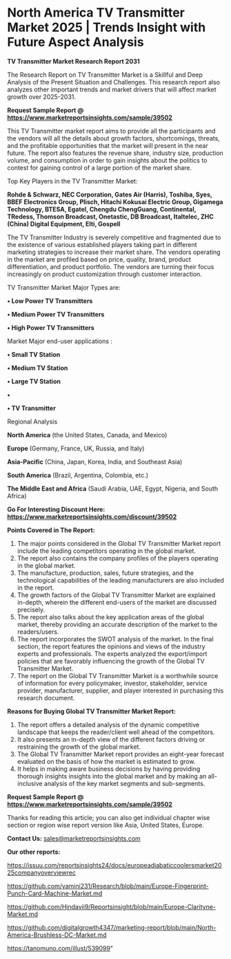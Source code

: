 # North America TV Transmitter Market 2025 | Trends Insight with Future Aspect Analysis

<strong>TV Transmitter Market Research Report 2031</strong>

The Research Report on TV Transmitter Market is a Skillful and Deep Analysis of the Present Situation and Challenges. This research report also analyzes other important trends and market drivers that will affect market growth over 2025-2031.

<strong>Request Sample Report @ <a href=https://www.marketreportsinsights.com/sample/39502>https://www.marketreportsinsights.com/sample/39502</a></strong>

This TV Transmitter market report aims to provide all the participants and the vendors will all the details about growth factors, shortcomings, threats, and the profitable opportunities that the market will present in the near future. The report also features the revenue share, industry size, production volume, and consumption in order to gain insights about the politics to contest for gaining control of a large portion of the market share.

Top Key Players in the TV Transmitter Market:

<strong>Rohde & Schwarz, NEC Corporation, Gates Air (Harris), Toshiba, Syes, BBEF Electronics Group, Plisch, Hitachi Kokusai Electric Group, Gigamega Technology, BTESA, Egatel, Chengdu ChengGuang, Continental, TRedess, Thomson Broadcast, Onetastic, DB Broadcast, Italtelec, ZHC (China) Digital Equipment, Elti, Gospell</strong>

The TV Transmitter Industry is severely competitive and fragmented due to the existence of various established players taking part in different marketing strategies to increase their market share. The vendors operating in the market are profiled based on price, quality, brand, product differentiation, and product portfolio. The vendors are turning their focus increasingly on product customization through customer interaction.

TV Transmitter Market Major Types are:

<strong>•  Low Power TV Transmitters

•  Medium Power TV Transmitters  

•  High Power TV Transmitters</strong>

Market Major end-user applications :

<strong>•  Small TV Station

•  Medium TV Station

•  Large TV Station

•  

•  TV Transmitter</strong>

Regional Analysis

</u><strong><b>North America</b></strong> (the United States, Canada, and Mexico)

<strong><b>Europe </b></strong>(Germany, France, UK, Russia, and Italy)

<strong><b>Asia-Pacific</b></strong> (China, Japan, Korea, India, and Southeast Asia)

<strong><b>South America</b></strong> (Brazil, Argentina, Colombia, etc.)

<strong><b>The Middle East and Africa</b></strong> (Saudi Arabia, UAE, Egypt, Nigeria, and South Africa)

<strong>Go For Interesting Discount Here: <a href=https://www.marketreportsinsights.com/discount/39502>https://www.marketreportsinsights.com/discount/39502</a></strong>

<strong>Points Covered in The Report:</strong>
<ol>
  <li>The major points considered in the Global TV Transmitter Market report include the leading competitors operating in the global market.</li>
  <li>The report also contains the company profiles of the players operating in the global market.</li>
  <li>The manufacture, production, sales, future strategies, and the technological capabilities of the leading manufacturers are also included in the report.</li>
  <li>The growth factors of the Global TV Transmitter Market are explained in-depth, wherein the different end-users of the market are discussed precisely.</li>
  <li>The report also talks about the key application areas of the global market, thereby providing an accurate description of the market to the readers/users.</li>
  <li>The report incorporates the SWOT analysis of the market. In the final section, the report features the opinions and views of the industry experts and professionals. The experts analyzed the export/import policies that are favorably influencing the growth of the Global TV Transmitter Market.</li>
  <li>The report on the Global TV Transmitter Market is a worthwhile source of information for every policymaker, investor, stakeholder, service provider, manufacturer, supplier, and player interested in purchasing this research document.</li>
</ol>
<strong>Reasons for Buying Global TV Transmitter Market Report:</strong>

<ol>
  <li>The report offers a detailed analysis of the dynamic competitive landscape that keeps the reader/client well ahead of the competitors.</li>
  <li>It also presents an in-depth view of the different factors driving or restraining the growth of the global market.</li>
  <li>The Global TV Transmitter Market report provides an eight-year forecast evaluated on the basis of how the market is estimated to grow.</li>
  <li>It helps in making aware business decisions by having providing thorough insights insights into the global market and by making an all-inclusive analysis of the key market segments and sub-segments.</li>
</ol>
<strong>Request Sample Report @ <a href=https://www.marketreportsinsights.com/sample/39502>https://www.marketreportsinsights.com/sample/39502</a></strong>


Thanks for reading this article; you can also get individual chapter wise section or region wise report version like Asia, United States, Europe.

<strong>Contact Us:</strong>
sales@marketreportsinsights.com

<strong>Our other reports:</strong>

<a href=https://issuu.com/reportsinsights24/docs/europeadiabaticcoolersmarket2025companyoverviewrec>https://issuu.com/reportsinsights24/docs/europeadiabaticcoolersmarket2025companyoverviewrec</a>

<a href=https://github.com/yamini231/Research/blob/main/Europe-Fingerprint-Punch-Card-Machine-Market.md>https://github.com/yamini231/Research/blob/main/Europe-Fingerprint-Punch-Card-Machine-Market.md</a>

<a href=https://github.com/Hindavii9/Reportsinsight/blob/main/Europe-Clarityne-Market.md>https://github.com/Hindavii9/Reportsinsight/blob/main/Europe-Clarityne-Market.md</a>

<a href=https://github.com/digitalgrowth4347/marketing-report/blob/main/North-America-Brushless-DC-Market.md>https://github.com/digitalgrowth4347/marketing-report/blob/main/North-America-Brushless-DC-Market.md</a>

<a href=https://tanomuno.com/illust/539099>https://tanomuno.com/illust/539099</a>"
